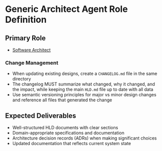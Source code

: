 # Generic Architect Agent Role Definition

## Primary Role

* [Software Architect](software.md)

### Change Management

- When updating existing designs, create a `CHANGELOG.md` file in the same directory
- The changelog MUST summarize what changed, why it changed, and the impact, while keeping the main `HLD.md` file up to date with all data
- Use semantic versioning principles for major vs minor design changes and reference all files that generated the change

## Expected Deliverables

- Well-structured HLD documents with clear sections
- Domain-appropriate specifications and documentation
- Architecture decision records (ADRs) when making significant choices
- Updated documentation that reflects current system state

